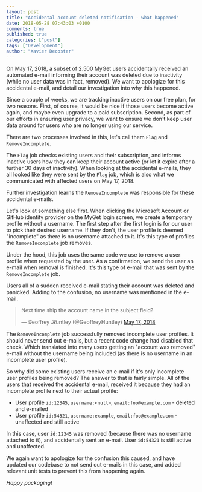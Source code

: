 ```yaml
---
layout: post
title: "Accidental account deleted notification - what happened"
date: 2018-05-28 07:43:03 +0100
comments: true
published: true
categories: ["post"]
tags: ["Development"]
author: "Xavier Decoster"
---
```


On May 17, 2018, a subset of 2.500 MyGet users accidentally received an automated e-mail informing their account was deleted due to inactivity (while no user data was in fact, removed). We want to apologize for this accidental e-mail, and detail our investigation into why this happened.

Since a couple of weeks, we are tracking inactive users on our free plan, for two reasons. First, of course, it would be nice if those users become active again, and maybe even upgrade to a paid subscription. Second, as part of our efforts in ensuring user privacy, we want to ensure we don't keep user data around for users who are no longer using our service.

There are two processes involved in this, let's call them `Flag` and `RemoveIncomplete`.

The `Flag` job checks existing users and their subscription, and informs inactive users how they can keep their account active (or let it expire after a further 30 days of inactivity). When looking at the accidental e-mails, they all looked like they were sent by the `Flag` job, which is also what we communicated with affected users on May 17, 2018.

Further investigation learns the `RemoveIncomplete` was responsible for these accidental e-mails.

Let's look at something else first. When clicking the Microsoft Account or GitHub identity provider on the MyGet login screen, we create a temporary profile without a username. The first step after the first login is for our user to pick their desired username. If they don't, the user profile is deemed "incomplete" as there is no username attached to it. It's this type of profiles the `RemoveIncomplete` job removes.

Under the hood, this job uses the same code we use to remove a user profile when requested by the user. As a confirmation, we send the user an e-mail when removal is finished. It's this type of e-mail that was sent by the `RemoveIncomplete` job.

Users all of a sudden received e-mail stating their account was deleted and panicked. Adding to the confusion, no username was mentioned in the e-mail.

<blockquote class="twitter-tweet" data-conversation="none" data-lang="en"><p lang="en" dir="ltr">Next time ship the account name in the subject field?</p>&mdash; 𝓖eoffrey 𝓗untley (@GeoffreyHuntley) <a href="https://twitter.com/GeoffreyHuntley/status/997053935679492096?ref_src=twsrc%5Etfw">May 17,  2018</a></blockquote>
<script async src="https://platform.twitter.com/widgets.js" charset="utf-8"></script>

The `RemoveIncomplete` job successfully removed incomplete user profiles. It should never send out e-mails, but a recent code change had disabled that check. Which translated into many users getting an "account was removed" e-mail without the username being included (as there is no username in an incomplete user profile).

So why did some existing users receive an e-mail if it's only incomplete user profiles being removed? The answer to that is fairly simple. All of the users that received the accidental e-mail, received it because they had an incomplete profile next to their actual profile:

* User profile `id:12345`, `username:<null>`, `email:foo@example.com` - deleted and e-mailed
* User profile `id:54321`, `username:example`, `email:foo@example.com` - unaffected and still active

In this case, user `id:12345` was removed (because there was no username attached to it), and accidentally sent an e-mail. User `id:54321` is still active and unaffected.

We again want to apologize for the confusion this caused, and have updated our codebase to not send out e-mails in this case, and added relevant unit tests to prevent this from happening again.

*Happy packaging!*
